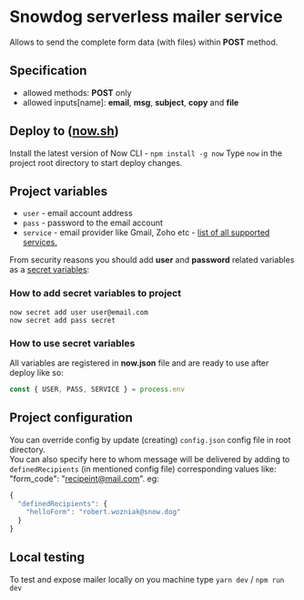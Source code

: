 # Snowdog serverless mailer service
Allows to send the complete form data (with files) within **POST** method.

## Specification
- allowed methods: **POST** only
- allowed inputs[name]: **email**, **msg**, **subject**, **copy** and **file**

## Deploy to ([now.sh](https://zeit.co/now))
Install the latest version of Now CLI - `npm install -g now`
Type `now` in the project root directory to start deploy changes.

## Project variables

- `user` - email account address
- `pass` - password to the email account
- `service` - email provider like Gmail, Zoho etc - [list of all supported services.](https://nodemailer.com/smtp/well-known/)

From security reasons you should add **user** and **password** related variables as a [secret variables](https://zeit.co/docs/v2/deployments/environment-variables-and-secrets/):

### How to add secret variables to project
```
now secret add user user@email.com
now secret add pass secret
```
### How to use secret variables
All variables are registered in **now.json** file and are ready to use after deploy like so:
```js
const { USER, PASS, SERVICE } = process.env
```

## Project configuration
You can override config by update (creating) `config.json` config file in root directory.<br>
You can also specify here to whom message will be delivered by adding to `definedRecipients` (in mentioned config file) corresponding values like: "form_code": "recipeint@mail.com". eg:
```js
{
  "definedRecipients": {
    "helloForm": "robert.wozniak@snow.dog"
  }
}
```

## Local testing
To test and expose mailer locally on you machine type `yarn dev` / `npm run dev`
